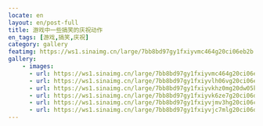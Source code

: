 ```yaml
---
locate: en
layout: en/post-full
title: 游戏中一些搞笑的庆祝动作
en_tags: [游戏,搞笑,庆祝]
category: gallery
featimg: https://ws1.sinaimg.cn/large/7bb8bd97gy1fxiyvmc464g20ci06eb2b.gif
gallery:
    - images:
      - url: https://ws1.sinaimg.cn/large/7bb8bd97gy1fxiyvmc464g20ci06eb2b.gif
      - url: https://ws1.sinaimg.cn/large/7bb8bd97gy1fxiyvlh06vg20ci06e4qs.gif
      - url: https://ws1.sinaimg.cn/large/7bb8bd97gy1fxiyvkhz0mg20dw05ktys.gif
      - url: https://ws1.sinaimg.cn/large/7bb8bd97gy1fxiyvk6ze7g20ci06dnpf.gif
      - url: https://ws1.sinaimg.cn/large/7bb8bd97gy1fxiyvjmv3hg20ci06cqv6.gif
      - url: https://ws1.sinaimg.cn/large/7bb8bd97gy1fxiyvjc7mlg20ci06du0x.gif
---
```

